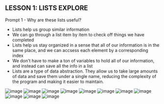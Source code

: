 **LESSON 1: LISTS EXPLORE**
--------------------------------------------------------------------------
Prompt 1 - Why are these lists useful?

- Lists help us group similar information
- We can go through a list item by item to check off things we have completed
- Lists help us stay organized in a sense that all of our information is in the same place, and we can accsess each element by a corresponding index
- We don't have to make a ton of variables to hold all of our information, and instead can save all the info in a list
- Lists are a type of data abstraction. They allow us to take large amounts of data and save them under a single name, reducing the complexity of the program and making it easier to maintain. 


![image](https://user-images.githubusercontent.com/75226884/147500877-bc0b0f2d-f0b6-48b1-9432-3726bdaeee52.png)
![image](https://user-images.githubusercontent.com/75226884/147500894-f1e9d660-bb64-4eee-8403-f7d091bbfa44.png)
![image](https://user-images.githubusercontent.com/75226884/147500913-16a82434-4081-4a53-acd3-5dd1406691ca.png)
![image](https://user-images.githubusercontent.com/75226884/147500931-6d472e4b-ddb7-443a-a34e-ad2ef25864a0.png)
![image](https://user-images.githubusercontent.com/75226884/147500947-7a70f779-e8c8-4d1a-9ea5-7dddf944cf5e.png)
![image](https://user-images.githubusercontent.com/75226884/147501063-2283946c-db30-4d23-aac0-0f79c0dae3fe.png)
![image](https://user-images.githubusercontent.com/75226884/147501186-99b19106-2b27-445d-b46f-2ae73d842a35.png)
![image](https://user-images.githubusercontent.com/75226884/147501200-0a3ea0eb-8ebb-4972-9eb0-99a96ba4cd89.png)
![image](https://user-images.githubusercontent.com/75226884/147501244-4528a557-528e-4044-8db5-611b72f1698c.png)
![image](https://user-images.githubusercontent.com/75226884/147501317-f2298a44-6712-4464-8fad-b60d41c1cf00.png)
![image](https://user-images.githubusercontent.com/75226884/147501326-b20e1e43-5dca-4141-ba56-e88606254ee3.png)
